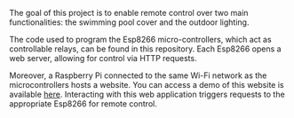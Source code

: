 The goal of this project is to enable remote control over two main functionalities: the swimming pool cover and the outdoor lighting.


The code used to program the Esp8266 micro-controllers, which act as controllable relays, can be found in this repository. Each Esp8266 opens a web server, allowing for control via HTTP requests.

Moreover, a Raspberry Pi connected to the same Wi-Fi network as the microcontrollers hosts a website. You can access a demo of this website is available [here](comtecteddemo.floriancomte.ch). Interacting with this web application triggers requests to the appropriate Esp8266 for remote control.
